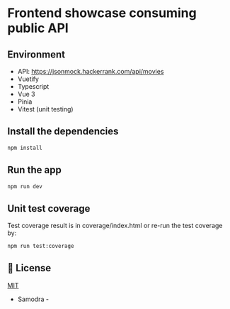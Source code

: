 # Frontend showcase consuming public API

## Environment
- API: https://jsonmock.hackerrank.com/api/movies
- Vuetify
- Typescript
- Vue 3
- Pinia
- Vitest (unit testing)

## Install the dependencies
```bash
npm install
```
## Run the app
```bash
npm run dev
```

## Unit test coverage
Test coverage result is in coverage/index.html or re-run the test coverage by:
```bash
npm run test:coverage
```

## 📑 License
[MIT](http://opensource.org/licenses/MIT)


- Samodra -
